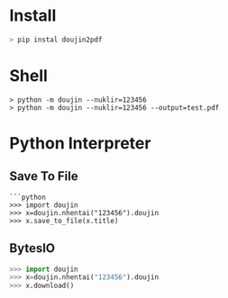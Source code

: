 # Install

```bash
> pip instal doujin2pdf
```
# Shell
```
> python -m doujin --nuklir=123456
> python -m doujin --nuklir=123456 --output=test.pdf
```

# Python Interpreter
## Save To File
```
```python
>>> import doujin
>>> x=doujin.nhentai("123456").doujin
>>> x.save_to_file(x.title)
```
 ## BytesIO
 ```python
 >>> import doujin
>>> x=doujin.nhentai("123456").doujin
>>> x.download()
```